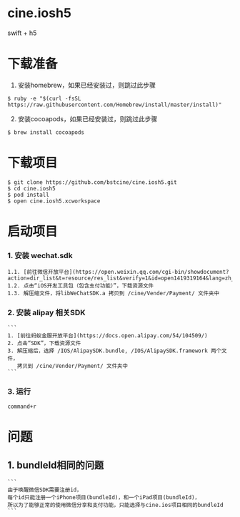# cine.iosh5
swift + h5

下载准备
=======
1. 安装homebrew，如果已经安装过，则跳过此步骤
```
$ ruby -e "$(curl -fsSL https://raw.githubusercontent.com/Homebrew/install/master/install)"
```
2. 安装cocoapods，如果已经安装过，则跳过此步骤
```
$ brew install cocoapods
```

下载项目
=======
```
$ git clone https://github.com/bstcine/cine.iosh5.git
$ cd cine.iosh5
$ pod install
$ open cine.iosh5.xcworkspace
```

启动项目
=======
  
  ### 1. 安装 wechat.sdk
  
    1.1. [前往微信开放平台](https://open.weixin.qq.com/cgi-bin/showdocument?action=dir_list&t=resource/res_list&verify=1&id=open1419319164&lang=zh_CN)
    1.2. 点击“iOS开发工具包（包含支付功能）”，下载资源文件
    1.3. 解压缩文件，将libWeChatSDK.a 拷贝到 /cine/Vender/Payment/ 文件夹中
    
  ### 2. 安装 alipay 相关SDK
    ```
    1. [前往蚂蚁金服开放平台](https://docs.open.alipay.com/54/104509/)
    2. 点击“SDK”，下载资源文件
    3. 解压缩后，选择 /IOS/AlipaySDK.bundle, /IOS/AlipaySDK.framework 两个文件，
       拷贝到 /cine/Vender/Payment/ 文件夹中
    ```
  ### 3. 运行
  ```
  command+r
  ```

问题
=======
  ## 1. bundleId相同的问题
    ```
    由于唤醒微信SDK需要注册id，
    每个id只能注册一个iPhone项目(bundleId)，和一个iPad项目(bundleId)，
    所以为了能够正常的使用微信分享和支付功能，只能选择与cine.ios项目相同的bundleId
    ```
